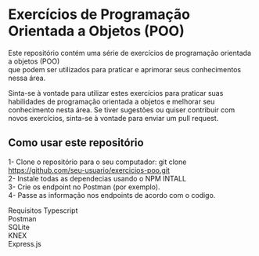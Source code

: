 # Exercícios de Programação Orientada a Objetos (POO)  

Este repositório contém uma série de exercícios de programação orientada a objetos (POO)  
que podem ser utilizados para praticar e aprimorar seus conhecimentos nessa área.

Sinta-se à vontade para utilizar estes exercícios para praticar suas habilidades de programação orientada a objetos e melhorar seu conhecimento nesta área. Se tiver sugestões ou quiser contribuir com novos exercícios, sinta-se à vontade para enviar um pull request.


## Como usar este repositório  
1- Clone o repositório para o seu computador: git clone https://github.com/seu-usuario/exercicios-poo.git  
2- Instale todas as dependecias usando o NPM INTALL  
3- Crie os endpoint no Postman (por exemplo).  
4- Passe as informação nos endpoints de acordo com o codigo.  

Requisitos
Typescript  
Postman  
SQLite  
KNEX  
Express.js  
